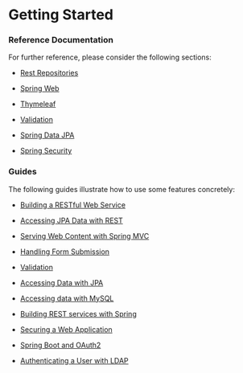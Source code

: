 # Getting Started

### Reference Documentation
For further reference, please consider the following sections:

* [Rest Repositories](https://docs.spring.io/spring-boot/docs/3.2.3/reference/htmlsingle/index.html#howto.data-access.exposing-spring-data-repositories-as-rest)

* [Spring Web](https://docs.spring.io/spring-boot/docs/3.2.3/reference/htmlsingle/index.html#web)

* [Thymeleaf](https://docs.spring.io/spring-boot/docs/3.2.3/reference/htmlsingle/index.html#web.servlet.spring-mvc.template-engines)

* [Validation](https://docs.spring.io/spring-boot/docs/3.2.3/reference/htmlsingle/index.html#io.validation)

* [Spring Data JPA](https://docs.spring.io/spring-boot/docs/3.2.3/reference/htmlsingle/index.html#data.sql.jpa-and-spring-data)

* [Spring Security](https://docs.spring.io/spring-boot/docs/3.2.3/reference/htmlsingle/index.html#web.security)


### Guides
The following guides illustrate how to use some features concretely:

* [Building a RESTful Web Service](https://spring.io/guides/gs/rest-service/)
* [Accessing JPA Data with REST](https://spring.io/guides/gs/accessing-data-rest/)

* [Serving Web Content with Spring MVC](https://spring.io/guides/gs/serving-web-content/)
* [Handling Form Submission](https://spring.io/guides/gs/handling-form-submission/)
* [Validation](https://spring.io/guides/gs/validating-form-input/)

* [Accessing Data with JPA](https://spring.io/guides/gs/accessing-data-jpa/)
* [Accessing data with MySQL](https://spring.io/guides/gs/accessing-data-mysql/)

* [Building REST services with Spring](https://spring.io/guides/tutorials/rest/)

* [Securing a Web Application](https://spring.io/guides/gs/securing-web/)


* [Spring Boot and OAuth2](https://spring.io/guides/tutorials/spring-boot-oauth2/)
* [Authenticating a User with LDAP](https://spring.io/guides/gs/authenticating-ldap/)
